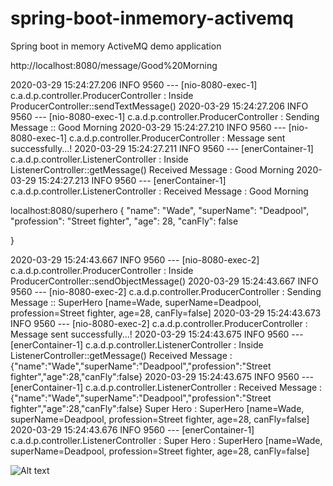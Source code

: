 # spring-boot-inmemory-activemq
Spring boot in memory ActiveMQ demo application


http://localhost:8080/message/Good%20Morning


2020-03-29 15:24:27.206  INFO 9560 --- [nio-8080-exec-1] c.a.d.p.controller.ProducerController    : Inside ProducerController::sendTextMessage() 
2020-03-29 15:24:27.206  INFO 9560 --- [nio-8080-exec-1] c.a.d.p.controller.ProducerController    : Sending Message :: Good Morning 
2020-03-29 15:24:27.210  INFO 9560 --- [nio-8080-exec-1] c.a.d.p.controller.ProducerController    : Message sent successfully...!
2020-03-29 15:24:27.211  INFO 9560 --- [enerContainer-1] c.a.d.p.controller.ListenerController    : Inside ListenerController::getMessage() 
Received Message : Good Morning
2020-03-29 15:24:27.213  INFO 9560 --- [enerContainer-1] c.a.d.p.controller.ListenerController    : Received Message : Good Morning


localhost:8080/superhero
 {
            "name": "Wade",
            "superName": "Deadpool",
            "profession": "Street fighter",
            "age": 28,
            "canFly": false
 	
 }
 
 
 2020-03-29 15:24:43.667  INFO 9560 --- [nio-8080-exec-2] c.a.d.p.controller.ProducerController    : Inside ProducerController::sendObjectMessage() 
2020-03-29 15:24:43.667  INFO 9560 --- [nio-8080-exec-2] c.a.d.p.controller.ProducerController    : Sending Message :: SuperHero [name=Wade, superName=Deadpool, profession=Street fighter, age=28, canFly=false] 
2020-03-29 15:24:43.673  INFO 9560 --- [nio-8080-exec-2] c.a.d.p.controller.ProducerController    : Message sent successfully...!
2020-03-29 15:24:43.675  INFO 9560 --- [enerContainer-1] c.a.d.p.controller.ListenerController    : Inside ListenerController::getMessage() 
Received Message : {"name":"Wade","superName":"Deadpool","profession":"Street fighter","age":28,"canFly":false}
2020-03-29 15:24:43.675  INFO 9560 --- [enerContainer-1] c.a.d.p.controller.ListenerController    : Received Message : {"name":"Wade","superName":"Deadpool","profession":"Street fighter","age":28,"canFly":false}
Super Hero : SuperHero [name=Wade, superName=Deadpool, profession=Street fighter, age=28, canFly=false]
2020-03-29 15:24:43.676  INFO 9560 --- [enerContainer-1] c.a.d.p.controller.ListenerController    : Super Hero : SuperHero [name=Wade, superName=Deadpool, profession=Street fighter, age=28, canFly=false]



![Alt text](C:\Users\Sonali\Pictures\InMemoryActiveMQOutput.PNG?raw=true "In Memory ActiveMQ Output")


